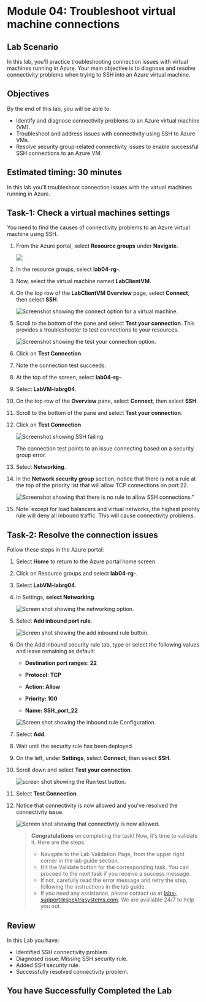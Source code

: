 # Module 04: Troubleshoot virtual machine connections

## Lab Scenario

In this lab, you'll practice troubleshooting connection issues with virtual machines running in Azure. Your main objective is to diagnose and resolve connectivity problems when trying to SSH into an Azure virtual machine.

## Objectives

By the end of this lab, you will be able to:

- Identify and diagnose connectivity problems to an Azure virtual machine (VM).
- Troubleshoot and address issues with connectivity using SSH to Azure VMs.
- Resolve security group-related connectivity issues to enable successful SSH connections to an Azure VM.

## Estimated timing: 30 minutes

In this lab you'll troubleshoot connection issues with the virtual machines running in Azure.

## Task-1: Check a virtual machines settings

You need to find the causes of connectivity problems to an Azure virtual machine using SSH.
   
1. From the Azure portal, select **Resource groups** under **Navigate**.

    ![](../media/mod1-navigate.png)

1. In the resource groups, select **lab04-rg-<inject key="DeploymentID" enableCopy="false"/>**.

1. Now, select the virtual machine named **LabClientVM**.

1. On the top row of the **LabClientVM Overview** page, select **Connect**, then select **SSH**.

   ![Screenshot showing the connect option for a virtual machine.](../media/Az-720-4-1.png)

1. Scroll to the bottom of the pane and select **Test your connection**. This provides a troubleshooter to test connections to your resources.

   ![Screenshot showing the test your connection option.](../media/Az-720-4-2.png)

1. Click on **Test Connection**

1. Note the connection test succeeds.

1. At the top of the screen, select **lab04-rg-<inject key="DeploymentID" enableCopy="false"/>**.

1. Select **LabVM-labrg04**.

1. On the top row of the **Overview** pane, select **Connect**, then select **SSH**.

1. Scroll to the bottom of the pane and select **Test your connection**.

1. Click on **Test Connection**

    ![Screenshot showing SSH failing.](../media/az-720-4-n2.png)

    The connection test points to an issue connecting based on a security group error.

1. Select **Networking**.

1. In the **Network security group** section, notice that there is not a rule at the top of the priority list that will allow TCP connections on port 22.

    ![Screenshot showing that there is no rule to allow SSH connections."](../media/Az-720-4-4.png)

1. Note: except for load balancers and virtual networks, the highest priority rule will deny all inbound traffic. This will cause connectivity problems.

## Task-2: Resolve the connection issues

Follow these steps in the Azure portal:

1. Select **Home** to return to the Azure portal home screen.

1. Click on Resource groups and select **lab04-rg-<inject key="DeploymentID" enableCopy="false"/>**.

1. Select **LabVM-labrg04**.

1. In Settings, **select Networking**.

   ![Screen shot showing the networking option.](../media/Az-720-4-5.png)

1. Select **Add inbound port rule**.

   ![Screen shot showing the add inbound rule button.](../media/Az-720-4-6.png)

1. On the Add inbound security rule tab, type or select the following values and leave remaining as default:

   - **Destination port ranges: 22**
  
   - **Protocol: TCP**

   - **Action: Allow**

   - **Priority: 100**

   - **Name: SSH_port_22**

    ![Screen shot showing the inbound rule Configuration.](../media/Az-720-4-7.png)

1. Select **Add**.

1. Wait until the security rule has been deployed.

1. On the left, under **Settings**, select **Connect**, then select **SSH**.

1. Scroll down and select **Test your connection**.

   ![screen shot showing the Run test button.](../media/az720-4n3.png)

1. Select **Test Connection**.

1. Notice that connectivity is now allowed and you've resolved the connectivity issue.

   ![Screen shot showing that connectivity is now allowed.](../media/Az-720-4-10.png)

    > **Congratulations** on completing the task! Now, it's time to validate it. Here are the steps:
    > - Navigate to the Lab Validation Page, from the upper right corner in the lab guide section.
    > - Hit the Validate button for the corresponding task. You can proceed to the next task if you receive a success message.
    > - If not, carefully read the error message and retry the step, following the instructions in the lab guide.
    > - If you need any assistance, please contact us at labs-support@spektrasystems.com. We are available 24/7 to help you out.

## Review

In this Lab you have:

- Identified SSH connectivity problem.
- Diagnosed issue: Missing SSH security rule.
- Added SSH security rule.
- Successfully resolved connectivity problem.

## You have Successfully Completed the Lab
